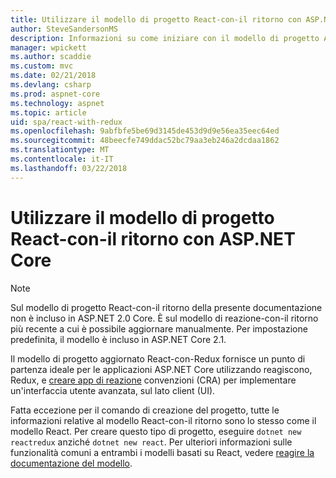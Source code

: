 ```yaml
---
title: Utilizzare il modello di progetto React-con-il ritorno con ASP.NET Core
author: SteveSandersonMS
description: Informazioni su come iniziare con il modello di progetto ASP.NET Core singolo pagina applicazione (SPA) per React con Redux e creare app di react.
manager: wpickett
ms.author: scaddie
ms.custom: mvc
ms.date: 02/21/2018
ms.devlang: csharp
ms.prod: aspnet-core
ms.technology: aspnet
ms.topic: article
uid: spa/react-with-redux
ms.openlocfilehash: 9abfbfe5be69d3145de453d9d9e56ea35eec64ed
ms.sourcegitcommit: 48beecfe749ddac52bc79aa3eb246a2dcdaa1862
ms.translationtype: MT
ms.contentlocale: it-IT
ms.lasthandoff: 03/22/2018
---
```

# <a name="use-the-react-with-redux-project-template-with-aspnet-core"></a>Utilizzare il modello di progetto React-con-il ritorno con ASP.NET Core

> [!NOTE]
> Sul modello di progetto React-con-il ritorno della presente documentazione non è incluso in ASP.NET 2.0 Core. È sul modello di reazione-con-il ritorno più recente a cui è possibile aggiornare manualmente. Per impostazione predefinita, il modello è incluso in ASP.NET Core 2.1.

Il modello di progetto aggiornato React-con-Redux fornisce un punto di partenza ideale per le applicazioni ASP.NET Core utilizzando reagiscono, Redux, e [creare app di reazione](https://github.com/facebookincubator/create-react-app) convenzioni (CRA) per implementare un'interfaccia utente avanzata, sul lato client (UI).

Fatta eccezione per il comando di creazione del progetto, tutte le informazioni relative al modello React-con-il ritorno sono lo stesso come il modello React. Per creare questo tipo di progetto, eseguire `dotnet new reactredux` anziché `dotnet new react`. Per ulteriori informazioni sulle funzionalità comuni a entrambi i modelli basati su React, vedere [reagire la documentazione del modello](xref:spa/react).
